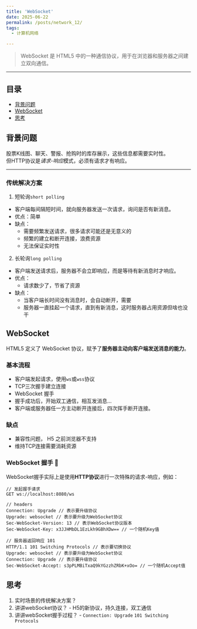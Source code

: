 ```yaml
---
title: 'WebSocket'
date: 2025-06-22
permalink: /posts/network_12/
tags:
  - 计算机网络

---
```


> WebSocket 是 HTML5 中的一种通信协议，用于在浏览器和服务器之间建立双向通信。

---- 

## 目录

- [背景问题](#背景问题)
- [WebSocket](#websocket)
- [思考](#思考)



## 背景问题

股票K线图、聊天、警报、抢购时的库存展示，这些信息都需要实时性。   
但HTTP协议是*请求-响应*模式，必须有请求才有响应。

---

### 传统解决方案

1. 短轮询`short polling`
  - 客户端每间隔短时间，就向服务器发送一次请求，询问是否有新消息。
  - 优点：简单
  - 缺点：
    - 需要频繁发送请求，很多请求可能还是无意义的
    - 频繁的建立和断开连接，浪费资源
    - 无法保证实时性

2. 长轮询`long polling`
  - 客户端发送请求后，服务器不会立即响应，而是等待有新消息时才响应。
  - 优点：
    - 请求数少了，节省了资源
  - 缺点：
    - 当客户端长时间没有消息时，会自动断开，需要
    - 服务器一直挂起一个请求，直到有新消息，这时服务器占用资源但啥也没干

## WebSocket

HTML5 定义了 WebSocket 协议，赋予了**服务器主动向客户端发送消息的能力**。

### 基本流程
- 客户端发起请求，使用`ws`或`wss`协议
- TCP三次握手建立连接
- WebSocket 握手
- 握手成功后，开始双工通信，相互发消息...
- 客户端或服务器任一方主动断开连接后，四次挥手断开连接。

### 缺点
- 兼容性问题， H5 之前浏览器不支持
- 维持TCP连接需要消耗资源

### WebSocket 握手 🌟

WebSocket握手实际上是使用**HTTP协议**进行一次特殊的请求-响应，例如：

```http
// 发起握手请求
GET ws://localhost:8080/ws

// headers
Connection: Upgrade // 表示要升级协议
Upgrade: websocket // 表示要升级为WebSocket协议
Sec-WebSocket-Version: 13 // 表示WebSocket协议版本
Sec-WebSocket-Key: x3JJHMbDL1EzLkh9GBhXDw== // 一个随机Key值

```

```http
// 服务器返回响应 101
HTTP/1.1 101 Switching Protocols // 表示要切换协议
Upgrade: websocket // 表示要升级为WebSocket协议
Connection: Upgrade // 表示要升级协议
Sec-WebSocket-Accept: s3pPLMBiTxaQ9kYGzzhZRbK+xOo= // 一个随机Accept值
```





## 思考
1. 实时场景的传统解决方案？
2. 讲讲webSocket协议？ - H5的新协议，持久连接，双工通信
3. 讲讲webSocket握手过程？ - `Connection: Upgrade`  `101 Switching Protocols`
